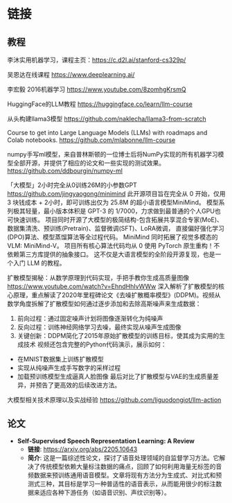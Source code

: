 # 链接

## 教程

李沐实用机器学习，课程主页：https://c.d2l.ai/stanford-cs329p/

吴恩达在线课程 https://www.deeplearning.ai/

李宏毅 2016机器学习 https://www.youtube.com/8zomhgKrsmQ

HuggingFace的LLM教程 https://huggingface.co/learn/llm-course

从头构建llama3模型 https://github.com/naklecha/llama3-from-scratch

Course to get into Large Language Models (LLMs) with roadmaps and Colab notebooks.
https://github.com/mlabonne/llm-course

numpy手写ml模型，来自普林斯顿的一位博士后将NumPy实现的所有机器学习模型全部开源，并提供了相应的论文和一些实现的测试效果。
https://github.com/ddbourgin/numpy-ml

「大模型」2小时完全从0训练26M的小参数GPT https://github.com/jingyaogong/minimind
此开源项目旨在完全从 0 开始，仅用 3 块钱成本 + 2小时，即可训练出仅为 25.8M 的超小语言模型MiniMind。
模型系列极其轻量，最小版本体积是 GPT-3 的 1/7000，力求做到最普通的个人GPU也可快速训练。
项目同时开源了大模型的极简结构-包含拓展共享混合专家(MoE)、数据集清洗、预训练(Pretrain)、监督微调(SFT)、LoRA微调， 直接偏好强化学习(DPO)算法、模型蒸馏算法等全过程代码。
MiniMind 同时拓展了视觉多模态的 VLM: MiniMind-V。
项目所有核心算法代码均从 0 使用 PyTorch 原生重构！不依赖第三方库提供的抽象接口。
这不仅是大语言模型的全阶段开源复现，也是一个入门 LLM 的教程。

扩散模型揭秘：从数学原理到代码实现，手把手教你生成高质量图像
https://www.youtube.com/watch?v=EhndHhIvWWw
深入解析了扩散模型的核心原理，重点解读了2020年里程碑论文《去噪扩散概率模型》(DDPM)。视频从数学角度拆解了扩散模型如何通过逐步添加和去除高斯噪声来生成数据：
1. 前向过程：通过固定噪声计划将图像逐渐转化为纯噪声
2. 反向过程：训练神经网络学习去噪，最终实现从噪声生成图像
3. 关键创新：DDPM简化了2015年原始扩散模型的训练目标，使其成为实用的生成技术
视频还包含完整的Python代码演示，展示如何：
- 在MNIST数据集上训练扩散模型
- 实现从纯噪声生成手写数字的采样过程
- 加载预训练模型生成逼真人脸图像
最后对比了扩散模型与VAE的生成质量差异，并预告了更高效的后续改进方法。

大模型相关技术原理以及实战经验 https://github.com/liguodongiot/llm-action

## 论文

- **Self-Supervised Speech Representation Learning: A Review**
  - **链接**: https://arxiv.org/abs/2205.10643
  - **简介**: 这是一篇综述性论文，探讨了语音处理领域的自监督学习方法。它解决了传统模型依赖大量标注数据的痛点，回顾了如何利用海量无标签的音频数据来预训练通用语音模型。文章将现有方法分为生成式、对比式和预测式三种，其目标是学习一种普适性的语音表示，从而能用很少的标注数据来适应各种下游任务（如语音识别、声纹识别等）。
